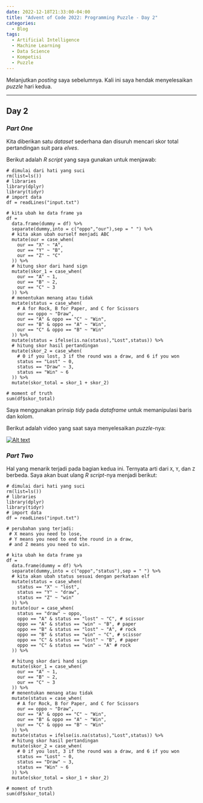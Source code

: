 ```yaml
---
date: 2022-12-18T21:33:00-04:00
title: "Advent of Code 2022: Programming Puzzle - Day 2"
categories:
  - Blog
tags:
  - Artificial Intelligence
  - Machine Learning
  - Data Science
  - Kompetisi
  - Puzzle
---
```


Melanjutkan _posting_ saya sebelumnya. Kali ini saya hendak menyelesaikan _puzzle_ hari kedua.

---

## Day 2

### _Part One_

Kita diberikan satu _dataset_ sederhana dan disuruh mencari skor total pertandingan suit para _elves_.

Berikut adalah _R script_ yang saya gunakan untuk menjawab:

```
# dimulai dari hati yang suci
rm(list=ls())
# libraries
library(dplyr)
library(tidyr)
# import data
df = readLines("input.txt")

# kita ubah ke data frame ya
df = 
  data.frame(dummy = df) %>%
  separate(dummy,into = c("oppo","our"),sep = " ") %>%
  # kita akan ubah ourself menjadi ABC
  mutate(our = case_when(
    our == "X" ~ "A",
    our == "Y" ~ "B",
    our == "Z" ~ "C"
  )) %>%
  # hitung skor dari hand sign
  mutate(skor_1 = case_when(
    our == "A" ~ 1,
    our == "B" ~ 2,
    our == "C" ~ 3
  )) %>%
  # menentukan menang atau tidak
  mutate(status = case_when(
    # A for Rock, B for Paper, and C for Scissors
    our == oppo ~ "Draw",
    our == "A" & oppo == "C" ~ "Win",
    our == "B" & oppo == "A" ~ "Win",
    our == "C" & oppo == "B" ~ "Win"
  )) %>%
  mutate(status = ifelse(is.na(status),"Lost",status)) %>%
  # hitung skor hasil pertandingan
  mutate(skor_2 = case_when(
    # 0 if you lost, 3 if the round was a draw, and 6 if you won
    status == "Lost" ~ 0,
    status == "Draw" ~ 3,
    status == "Win" ~ 6
  )) %>%
  mutate(skor_total = skor_1 + skor_2)

# moment of truth
sum(df$skor_total)
```

Saya menggunakan prinsip _tidy_ pada _dataframe_ untuk memanipulasi baris dan kolom.

Berikut adalah video yang saat saya menyelesaikan _puzzle_-nya:

[![Alt text](https://img.youtube.com/vi/PUic4RJB1xw/0.jpg)](https://youtu.be/PUic4RJB1xw)

### _Part Two_

Hal yang menarik terjadi pada bagian kedua ini. Ternyata arti dari `X`, `Y`, dan `Z` berbeda. Saya akan buat ulang _R script_-nya menjadi berikut:

```
# dimulai dari hati yang suci
rm(list=ls())
# libraries
library(dplyr)
library(tidyr)
# import data
df = readLines("input.txt")

# perubahan yang terjadi:
 # X means you need to lose, 
 # Y means you need to end the round in a draw, 
 # and Z means you need to win. 

# kita ubah ke data frame ya
df = 
  data.frame(dummy = df) %>%
  separate(dummy,into = c("oppo","status"),sep = " ") %>%
  # kita akan ubah status sesuai dengan perkataan elf
  mutate(status = case_when(
    status == "X" ~ "lost",
    status == "Y" ~ "draw",
    status == "Z" ~ "win"
  )) %>% 
  mutate(our = case_when(
    status == "draw" ~ oppo,
    oppo == "A" & status == "lost" ~ "C", # scissor
    oppo == "A" & status == "win" ~ "B", # paper
    oppo == "B" & status == "lost" ~ "A", # rock
    oppo == "B" & status == "win" ~ "C", # scissor
    oppo == "C" & status == "lost" ~ "B", # paper
    oppo == "C" & status == "win" ~ "A" # rock
  )) %>% 

  # hitung skor dari hand sign
  mutate(skor_1 = case_when(
    our == "A" ~ 1,
    our == "B" ~ 2,
    our == "C" ~ 3
  )) %>%
  # menentukan menang atau tidak
  mutate(status = case_when(
    # A for Rock, B for Paper, and C for Scissors
    our == oppo ~ "Draw",
    our == "A" & oppo == "C" ~ "Win",
    our == "B" & oppo == "A" ~ "Win",
    our == "C" & oppo == "B" ~ "Win"
  )) %>%
  mutate(status = ifelse(is.na(status),"Lost",status)) %>%
  # hitung skor hasil pertandingan
  mutate(skor_2 = case_when(
    # 0 if you lost, 3 if the round was a draw, and 6 if you won
    status == "Lost" ~ 0,
    status == "Draw" ~ 3,
    status == "Win" ~ 6
  )) %>%
  mutate(skor_total = skor_1 + skor_2)

# moment of truth
sum(df$skor_total)
```